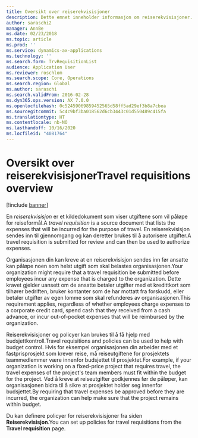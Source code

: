 ```yaml
---
title: Oversikt over reiserekvisisjoner
description: Dette emnet inneholder informasjon om reiserekvisisjoner. En reiserekvisisjon dokumenterer utgiftene som vil påløpe for reiseformål.
author: saraschi2
manager: AnnBe
ms.date: 02/23/2018
ms.topic: article
ms.prod: ''
ms.service: dynamics-ax-applications
ms.technology: ''
ms.search.form: TrvRequisitionList
audience: Application User
ms.reviewer: roschlom
ms.search.scope: Core, Operations
ms.search.region: Global
ms.author: saraschi
ms.search.validFrom: 2016-02-28
ms.dyn365.ops.version: AX 7.0.0
ms.openlocfilehash: 0c52459069859452565d58ff5ad29ef3b8a7cbea
ms.sourcegitcommit: 5c4c9bf3ba018562d6cb3443c01d550489c415fa
ms.translationtype: HT
ms.contentlocale: nb-NO
ms.lasthandoff: 10/16/2020
ms.locfileid: "4081764"
---
```

# <a name="travel-requisitions-overview"></a><span data-ttu-id="0264a-104">Oversikt over reiserekvisisjoner</span><span class="sxs-lookup"><span data-stu-id="0264a-104">Travel requisitions overview</span></span>

[!include [banner](../includes/banner.md)]

<span data-ttu-id="0264a-105">En *reiserekvisisjon* er et kildedokument som viser utgiftene som vil påløpe for reiseformål.</span><span class="sxs-lookup"><span data-stu-id="0264a-105">A *travel requisition* is a source document that lists the expenses that will be incurred for the purpose of travel.</span></span> <span data-ttu-id="0264a-106">En reiserekvisisjon sendes inn til gjennomgang og kan deretter brukes til å autorisere utgifter.</span><span class="sxs-lookup"><span data-stu-id="0264a-106">A travel requisition is submitted for review and can then be used to authorize expenses.</span></span>

<span data-ttu-id="0264a-107">Organisasjonen din kan kreve at en reiserekvisisjon sendes inn før ansatte kan påløpe noen som helst utgift som skal belastes organisasjonen.</span><span class="sxs-lookup"><span data-stu-id="0264a-107">Your organization might require that a travel requisition be submitted before employees incur any expense that is charged to the organization.</span></span> <span data-ttu-id="0264a-108">Dette kravet gjelder uansett om de ansatte betaler utgifter med et kredittkort som tilhører bedriften, bruker kontanter som de har mottatt fra forskudd, eller betaler utgifter av egen lomme som skal refunderes av organisasjonen.</span><span class="sxs-lookup"><span data-stu-id="0264a-108">This requirement applies, regardless of whether employees charge expenses to a corporate credit card, spend cash that they received from a cash advance, or incur out-of-pocket expenses that will be reimbursed by the organization.</span></span>

<span data-ttu-id="0264a-109">Reiserekvisisjoner og policyer kan brukes til å få hjelp med budsjettkontroll.</span><span class="sxs-lookup"><span data-stu-id="0264a-109">Travel requisitions and policies can be used to help with budget control.</span></span> <span data-ttu-id="0264a-110">Hvis for eksempel organisasjonen din arbeider med et fastprisprosjekt som krever reise, må reiseutgiftene for prosjektets teammedlemmer være innenfor budsjettet til prosjektet.</span><span class="sxs-lookup"><span data-stu-id="0264a-110">For example, if your organization is working on a fixed-price project that requires travel, the travel expenses of the project's team members must fit within the budget for the project.</span></span> <span data-ttu-id="0264a-111">Ved å kreve at reiseutgifter godkjennes før de påløper, kan organisasjonen bidra til å sikre at prosjektet holder seg innenfor budsjettet.</span><span class="sxs-lookup"><span data-stu-id="0264a-111">By requiring that travel expenses be approved before they are incurred, the organization can help make sure that the project remains within budget.</span></span>

<span data-ttu-id="0264a-112">Du kan definere policyer for reiserekvisisjoner fra siden **Reiserekvisisjon**.</span><span class="sxs-lookup"><span data-stu-id="0264a-112">You can set up policies for travel requisitions from the **Travel requisition** page.</span></span>
